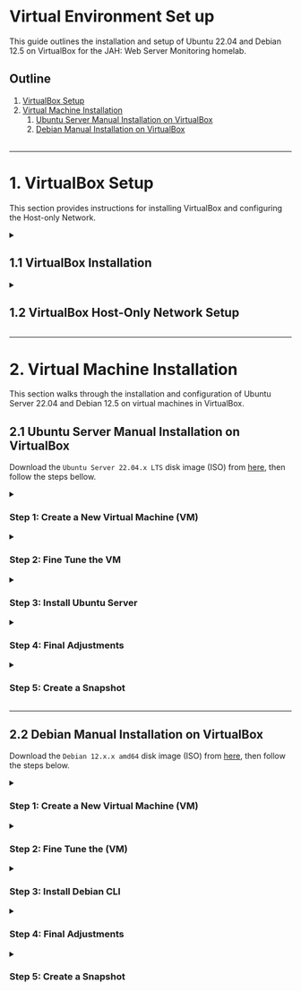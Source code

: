 # Virtual Environment Set up

This guide outlines the installation and setup of Ubuntu 22.04 and Debian 12.5 on VirtualBox for the JAH: Web Server Monitoring homelab.


## Outline

1. [VirtualBox Setup](#1-virtualbox-setup)
2. [Virtual Machine Installation](#2-virtual-machine-installation)
	1. [Ubuntu Server Manual Installation on VirtualBox](#21-ubuntu-server-manual-installation-on-virtualbox)
	2. [Debian Manual Installation on VirtualBox](#22-debian-cli-manual-installation-on-virtualbox)
<br><br>

-----------------------------------------------------------------------------------------------------

# 1. VirtualBox Setup

This section provides instructions for installing VirtualBox and configuring the Host-only Network.


<!---------- 1.1 VirtualBox Installation ---------->
<details>
	<summary>
		<h2>1.1 VirtualBox Installation</h2>
	</summary>

To install the `Oracle VM VirtualBox Manager`, download the installation package from [here](https://www.virtualbox.org/wiki/Downloads), then install it according to your system.

After installing the `VirtualBox Manager`, install the `Extension Pack` to expand the VirtualBox advanced features:

1. Download the Extension Pack from [here](https://www.virtualbox.org/wiki/Downloads).
2. Open the VirtualBox Manager, then click on the `Tools` menu and click `Extensions`.
3. On Extensions, click Install and select the downloaded extension package file, then follow the instructions.

</details>


<!---------- 1.2 VirtualBox Host-Only Network Setup ---------->
<details>
	<summary>
		<h2>1.2 VirtualBox Host-Only Network Setup</h2>
	</summary>

To create a `Host-only Network`, open `VirtualBox Manager`, go to the `Tools` menu, then click on `Network`. Select the `Host-only Networks` tab, click `Create` to create `vboxnet0`, and then click `Create` again to create `vboxnet1`. Let's configure the later one:

1. On `Adapter` select `Configure Adapter Manually` and set:
    - `IPv4 Address:` 192.168.57.1 (This will be the IP address of the host machine)
    - `IPv4 Network Mask:` 255.255.255.0
    - `IPv6 Address:` (Leave empty)
    - `IPv6 Prefix Length:` 0
2. On `DHCP Server` check the `Enable Server` checkbox and set:
    - `Server Address:` 192.168.57.2
    - `Server Mask:` 255.255.255.0
    - `Lower Address Bound:` 192.168.57.3
    - `Upper Address Bound:` 192.168.57.254

</details>


-----------------------------------------------------------------------------------------------------


# 2. Virtual Machine Installation

This section walks through the installation and configuration of Ubuntu Server 22.04 and Debian 12.5 on virtual machines in VirtualBox.

## 2.1 Ubuntu Server Manual Installation on VirtualBox

Download the `Ubuntu Server 22.04.x LTS` disk image (ISO) from [here](https://cdimage.ubuntu.com/ubuntu-server/jammy/daily-live/current/), then follow the steps bellow.


<!---------- Step 1: Create a New Virtual Machine (VM) ---------->
<details>
	<summary>
		<h3>Step 1: Create a New Virtual Machine (VM)</h3>
	</summary>

Open `VirtualBox Manager` and click on `New`.
1. On `Virtual machine Name and operating system`, set:
    - `Name:` Ubuntu Server (SOC Tools)
    - `Machine Folder:` (Select the location to install the VM)
    - `ISO Image:` (Leave \<not selected\>)
    - `Type:` Linux
    - `Version:` Ubuntu (64-bit)
    - Click `Next`.
2. On `Hardware`, set:
    - `Base Memory:` 4096 MB (or more)
    - `Processors:` 2 (or more)
    - Click `Next`.
3. On `Virtual Hard disk`, set:
    - Select `Create a Virtual Hard Disk Now`
    - `Disk Size:` 80 GB (or more)
    - Click `Next`.
4. On `Summary`:
    - Review and click `Finish`.

</details>


<!---------- Step 2: Fine Tune the VM ---------->
<details>
	<summary>
		<h3>Step 2: Fine Tune the VM</h3>
	</summary>

On `VirtualBox Manager`, select the created VM and click on `Settings`.
1. On `General` > `Advanced`, set:
    - `Shared Clipboard:` Bidirectional
    - `Drag'n'Drop:` Bidirectional
2. On `Storage`:
    - Click on `Controller: IDE` > `Empty`.
    - Then click on the `blue disk` under `Attributes` at the right side, click `Choose a disk file...`, and select the `Ubuntu Server image file`.
3. On `Network` > `Adapter 1` (enp0s3), set:
    - Check `Enable Network Adapter`.
    - `Attacket to:` NAT
4. On `Network` > `Adapter 2` (enp0s8), set:
    - Check `Enable Network Adapter`.
    - `Attached to:` Host-only Adapter
    - `Name:` vboxnet1
5. Then click `OK` to finish.

</details>


<!---------- Step 3: Install Ubuntu Server ---------->
<details>
	<summary>
		<h3>Step 3: Install Ubuntu Server</h3>
	</summary>

On `VirtualBox Manager`, click on `Sart`.
1. Hit Enter on `Try or install Ubuntu Server`.
2. Select the `language`.
3. On `Installer update available`, hit Enter on `Continue without updating`.
4. On `Keyboard configuration`, select the `Layout` and the `Variant`, then hit Enter on `Done`.
5. On `Choose type of install`, leave `Ubuntu Server` selected and hit Enter on `Done`.
6. On `Network connections`, just check the IP addresses and hit Enter on `Done`.
7. On `Configure proxy`, leave it empty and hit Enter on `Done`.
8. On `Configure Ubuntu archive mirror`, just hit Enter on `Done`.
9. On `Guided storage configuration`, leave the default and hit Enter on `Done`.
10. On `Storage configuration`, just hit Enter on `Done`.
    - On the message box `Confirm destructive action` hit Enter on `Continue`.
11. On `Profile setup`, fill up the fields ant hit Enter on `Done`.
12. On `Upgrade to Ubuntu Pro`, select `Skip for now` and hit Enter on `Continue`.
13. On `SSH Setup`, select `Install OpenSSH server`, then hit Enter on `Done`.
14. On `Featured Server Snaps`, just hit Enter on `Done` and the installation will begin.
14. On `Install complete!`, hit Enter on `Cancel update and reboot`. It will take some time to `reboot`.
15. Remove the installation medium if needed on `Devices` > `Optical Drives`, then press `ENTER`.

</details>


<!---------- Step 4: Final Adjustments ---------->
<details>
<summary>
<h3>Step 4: Final Adjustments</h3>
</summary>

After rebooting `log in` with your credentials.

1. `Update` the system:
    ```bash
    $ sudo apt update && sudo apt upgrade -y
    ```
2. Install helpful `network and other packages`:
    ```bash
    $ sudo apt install net-tools network-manager ntpdate jq
    ```
3. Update `date and time` if needed:
    ```bash
    $ date
    $ sudo ntpdate time.nist.gov
    ```
4. Set the `static IP address` to the Host-only Interface (`enp0s8`):
    1. Open the netplan .yaml file:
        ```bash
        $ sudo nano /etc/netplan/*yaml
        ```
        - Set the following parameters:
        ```yml
        network:
          ethernets:
            enp0s3:
              dhcp4: true
            enp0s8:
              dhcp4: no
              addresses: [192.168.57.3/24]
          version: 2
        ```
    2. Apply the netplan changes, restart the NetworkManager, and check the `enp0s8` interface IP address:
        ```bash
        $ sudo netplan apply
        $ sudo systemctl restart NetworkManager
        $ ifconfig
        ```
	3. (Optional) To access the VM from the Host Machine using SSH, run the command below from the host machine:
        ```bash
        $ ssh user@192.168.57.3
        ```
5. (Optional) Improve shell with `zshell`:
    1. Install zsh:
        ```bash
        $ sudo apt install zsh
        ```
    2. Install zshell plugins:
        ```bash
        $ sudo apt install zsh-syntax-highlighting zsh-autosuggestions
        ```
    3. Install fonts, qterminal, gnome-tweaks, and dos2unix:
        ```bash
        $ sudo apt install qterminal fonts-firacode gnome-tweaks dos2unix
        ```
    4. Use the command below to copy the content of `.zshrc` from [here](https://pastebin.com/rhrWSiaL) to the `~/.zshrc` file.
        ```bash
        $ wget -qO ~/.zshrc https://pastebin.com/raw/rhrWSiaL
        ```
    5. Run the `zsh` command to enter the Z shell:
        ```bash
        $ zsh
        ```
        - If the error `command not found: ^M` on the `.zshrc` file is displayed in the terminal, run the command below to fix it:
        ```bash
        $ dos2unix -f .zshrc
        ```
        - **Note:** `^M` represents the carriage return (CR) character commonly used in Windows-style text files to indicate the end of a line.
    6. Then source the `.zshrc` file:
        ```bash
        $ source .zshrc
        ```
    7. Change the default login shell (use `echo $SHELL` to display the current login shell):
        ```bash
        $ chsh -s /bin/zsh
        ```
    8. Log out and log back into the server, then check the current login shell:
        ```bash
        $ echo $SHELL
        ```
6. Install `Guest Additions`:
    1. On the VM menu click on `Device` > `Insert Guest Additions CD Image...`.
    2. Create the `/media/cdrom` folder and mount the ISO image with the guest additions:
        ```bash
        $ sudo mkdir /media/cdrom
        $ sudo mount /dev/cdrom /media/cdrom
        ```
    3. Install the dependencies for VirtualBox guest additions:
        ```bash
        $ sudo apt update
        $ sudo apt install -y build-essential linux-headers-`uname -r`
        ```
    4. Install guest additions and reboot the VM:
        ```bash
        $ sudo /media/cdrom/VBoxLinuxAdditions.run
        $ sudo shutdown -r now
        ```
7. Configure `VirtualBox shared folder`:
    1. On the VM top menu, click on `Machine` > `Settings...`.
        1. Go to `Shared Folders` and click on the `blue folder with the plus sign` at the right.
        2. Chose the `Folder Path`, type the `Folder Name`, check `Make Permanten` only, then click `OK` on the dialog box and `OK` on the settings window.
    2. Back on the guest's terminal, mount the directory on a folder with a name different than the `Folder Name` set previously on the VirtualBox interface:
        1. Create a directory at your user directory `~/` to be the mounting point:
            ```bash
            $ sudo mkdir /home/<username>/<shared_folder>
            ```
        2. Mount the host's shared folder with the command below to change its uid and gid to 1000:
            ```bash
            $ sudo mount -t vboxsf -o rw,uid=1000,gid=1000 <VBox_folder_name> /home/<username>/<shared_folder>
            ```
        - Replace `<VBox_folder_name>` by the `Folder Name` set on the VirtualBox interface, `<username>` by your username, and `<shared_folder>` by the name you wish.
    3. To make this permanent, let's set to mount the shared directory on startup.
        1. Edit the `fstab` file in the `/etc` directory:
            ```bash
            $ sudo nano /etc/fstab
            ```
            - At the end of the file, add the line below using the tab to separate the fields and replacing `<shared_host>`, `<username>`, and `<shared_folder` by their respective values:
            ```bash
            <VBox_folder_name>	/home/<username>/<shared_folder>	vboxsf	defaults	0	0
            ```
        2. Edit `modules`:
            ```bash
            $ sudo nano /etc/modules
            ```
            - At the end of the file, add the following line and save:
            ```bash
            vboxsf
            ```
        3. After rebooting the VM, the VirtualBox shared folder should mount automatically:
        	```bash
        	$ sudo shutdown -r now
        	```

</details>


<!---------- Step 5: Create a Snapshot ---------->
<details>
	<summary>
		<h3>Step 5: Create a Snapshot</h3>
	</summary>

On the VM top menu, go to `Machine` > `Take a Snapshot...`, enter the snapshot name and description, then click `OK`.

</details>


----------------------------------------------------------------------------------------------------


## 2.2 Debian Manual Installation on VirtualBox

Download the `Debian 12.x.x amd64` disk image (ISO) from [here](https://cdimage.debian.org/debian-cd/), then follow the steps below.


<!---------- Step 1: Create a New Virtual Machine (VM) ---------->
<details>
<summary>
<h3>Step 1: Create a New Virtual Machine (VM)</h3>
</summary>

Open the `VirtualBox Manager`, then click on `New`.

1. On `Virtual machine Name and operating system`, set:
    - `Name:` Debian (Web Server)
    - `Machine Folder:` (Select the location to install the VM)
    - `ISO Image:` (Leave \<not selected\> to make a manual installation)
    - `Type:` Linux
    - `Version:` Debian (64-bit)
    - Click `Next`.
2. On `Hardware`, set:
    - `Base Memory:` 2048 MB (or more)
    - `Processors:` 1 (or more)
    - Click `Next`.
3. On `Virtual Hard disk`, set:
    - Select `Create a Virtual Hard Disk Now`
    - `Disk Size:` 20 GB (or more)
    - Click `Next`.
4. On `Summary`:
    - Review and click `Finish`

</details>


<!---------- Step 2: Fine Tune the (VM) ---------->
<details>
<summary>
<h3>Step 2: Fine Tune the (VM)</h3>
</summary>

On `VirtualBox Manager`, click on `Settings`.

1. On `General` > `Advanced`, set:
    - `Shared Clipboard:` Bidirectional
    - `Drag'n'Drop:` Bidirectional
2. On `Storage`:
    - Click on `Controller: IDE` > `Empty`.
    - Then click on the `blue disk` under `Attributes` at the right side, click `Choose a disk file...`, and select the `image file`.
3. On `Network` > `Adapter 1` (enp0s3), set:
    - Check `Enable Network Adapter`.
    - `Attacket to:` NAT
4. On `Network` > `Adapter 2` (enp0s8), set:
    - Check `Enable Network Adapter`.
    - `Attached to:` Host-only Adapter
    - `Name:` vboxnet1
5. Then click `OK` to finish.

</details>


<!---------- Step 3: Install Debian CLI ---------->
<details>
<summary>
<h3>Step 3: Install Debian CLI</h3>
</summary>

On `VirtualBox Manager`, click on `Sart`.

1. When the Debian installer menu appears, select `Install` to start the installation process.
2. Select `language`.
3. Select `your location`.
4. On `Configure the keyboard`, select `keymap` to use.
5. On `Configure the network`, select `enp0s3` interface, create a `hostname` and `domain name`.
6. On `Set up users and password`, define the `password` of the `root account`.
7. On `Set up users and password`, set the `user name`, `username`, and `password` of the `new user`.
8. On `Partition disks` chose `Guided - use entire disk`, select the `partition`, and `partition scheme`. Then hit enter on `Finish partitioning and write changes to disk` to apply the configurations.
9. On `Configure the package manager`, hit enter on `No`, select the `mirror country`, and the `Debian archive mirror`. Then leave `HTTP proxy information` empty and hit enter on `Continue` to start the installation.
12. On `Software selection` select only `web server`, `SSH server`, and `standard system utilities`, then hit Enter on `Continue`.
13. On `Configuring grup-pc`, select `Yes` to install the GRUB boot loader, then select the `/dev/sda` device for the boot loader installation.
14. On `Finish the installation`, hit `Continue` to finish the installation.

</details>


<!---------- Step 4: Final Adjustments ---------->
<details>
<summary>
<h3>Step 4: Final Adjustments</h3>
</summary>

After rebooting `log in` with your credentials.

1. First, add the `sbin` folders to the `$PATH` environment variable by adding the command below at the end of the `.profile` file in the user account folder:
    ```bash
    $ nano /home/<username>/.profile
    ```
    - Add the line below at the end of the file:
    ```bash
    export PATH=$PAHT:/usr/local/sbin:/usr/sbin:/sbin
    ```
2. Now log into the root account and `update the system`:
    ```bash
    $ su -
    \# apt update && apt upgrade
    ```
3. Install the `sudo package`, add your user account to the `sudo group`, and `reboot` the system:
    ```bash
    \# apt install sudo
    \# usermod -aG sudo <username>
    \# reboot
    ```
4. Install helpful `network and other packages`:
    ```bash
    $ sudo apt install net-tools network-manager netplan.io systemd-resolved git
    ```
4. Set the `static IP address` to the Host-only Interface (`enp0s8`):
    1. Unmask and enable network services:
        ```bash
        $ sudo systemctl unmask systemd-networkd.service
        $ sudo systemctl unmask systemd-resolved.service
        $ sudo systemctl enable systemd-networkd.service
        $ sudo systemctl mask networking
        $ sudo systemctl enable systemd-resolved.service
        ```
    2. Migrate to Netplan.io:
        ```bash
        $ sudo ENABLE_TEST_COMMANDS=1 netplan migrate && sudo netplan try
        ```
        - Press `Enter` to save the changes.
    3. Fix the permissions for the created netplan file:
        ```bash
        $ sudo chmod 600 /etc/netplan/*
        ```
    4. Open the netplan .yaml file to set the static IP address:
        ```bash
        $ sudo nano /etc/netplan/*yaml
        ```
        - Set the following parameters:
        ```yml
        network:
          ethernets:
            enp0s3:
              dhcp4: true
            enp0s8:
              dhcp4: no
              addresses: [192.168.57.4/24]
          version: 2
        ```
    5. Reboot the system, then check the IP address:
        ```bash
        $ sudo reboot
        $ ifconfig
        ```
    6. (Optional) To access the VM from the Host Machine using SSH run:
		```bash
		$ ssh user@192.168.57.4
		```
6. (Optional) Improve shell with zshell:
    1. Install zsh:
        ```bash
        $ sudo apt install zsh
        ```
    2. Install zshell plugins:
        ```bash
        $ sudo apt install zsh-syntax-highlighting zsh-autosuggestions
        ```
    3. Install fonts, qterminal, gnome-tweaks, and dos2unix:
        ```bash
        $ sudo apt install qterminal fonts-firacode gnome-tweaks dos2unix
        ```
    4. Use the command below to copy the content of `.zshrc` from [here](https://pastebin.com/rhrWSiaL) to the `~/.zshrc` file.
        ```bash
        $ wget -qO ~/.zshrc https://pastebin.com/raw/rhrWSiaL
        ```
    5. Run the `zsh` command to enter the Z shell, run the `dos2unix` command to fix the error `command not found: ^M` on the `.zshrc` file if any, then source the `.zshrc` file:
        ```bash
        $ zsh
        $ dos2unix -f .zshrc
        $ source .zshrc
        ```
    6. Change the default login shell (use `echo $SHELL` to display the current login shell):
        ```bash
        $ chsh -s /bin/zsh
        ```
    6. Log out and log back into the server, then check the current login shell:
        ```bash
        $ echo $SHELL
        ```
7. Install Guest Additions:
    1. On the VM menu click on `Device` > `Insert Guest Additions CD Image...`.
    2. Mount the ISO image with the guest additions:
        ```bash
        $ sudo mount /dev/cdrom /media/cdrom
        ```
    3. Install guest additions:
        ```bash
        $ sudo /media/cdrom/VBoxLinuxAdditions.run
        ```
8. Configure shared folder:
    1. On the VM menu click on `Machine` > `Settings...`.
        1. Go to `Shared Folders` and click on the `blue folder with the plus sign` at the right.
        2. Chose the `Folder Path`, type the `Folder Name`, leave only `Make Permanten` checked, then click `OK`.
        3. Click `OK` to leave save the changes.
    2. Back on terminal, mount the directory on a folder with a name different than the `Folder Name` set previously:
        1. Create a directory at your user directory `~/` to be the mounting point:
            ```bash
            $ mkdir ~/shared
			```
		2. Mount the host-shared folder with the command below to have its uid and gui equal to 1000:
			```bash
            $ sudo mount -t vboxsf -o rw,uid=1000,gid=1000 <shared_host> ~/shared
            ```
        	- In this case `shared_host` is the `Folder Name` set on VirtualBox and `~/shared` is the mounting point.
	3. (TODO) To make it permanent, set to mount the shared directory on startup following the steps below:
        1. Create an script which will mount the shared folder:
            ```bash
            $ nano mount_shared.sh
            ```
            - Set to the script the content below:
            ```bash
			#!/bin/bash
            sudo mount -t vboxsf -o rw,uid=1000,gid=1000 <shared_host> ~/shared
            ```
			- Where `shared_host` is the `Folder Name` set on Virtualbox and `~/shared` is the mounting point.
        2. (TODO) Run the script on startup.
        3. After rebooting the VM, the VirtualBox shared folder should mount automatically:
        	```bash
        	$ sudo shutdown -r now
        	```

</details>


<!---------- Step 5: Create a Snapshot ---------->
<details>
<summary>
<h3>Step 5: Create a Snapshot</h3>
</summary>

On the VM top menu, go to `Machine` > `Take a Snapshot...`, enter the snapshot name and description, then click `OK`.

</details>

